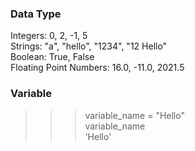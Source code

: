 ### Data Type ###  
Integers: 0, 2, -1, 5  
Strings: "a", "hello", "1234", "12 Hello"  
Boolean: True, False  
Floating Point Numbers: 16.0, -11.0, 2021.5  

### Variable ###

>>> variable_name = "Hello"  
>>> variable_name  
'Hello'  


